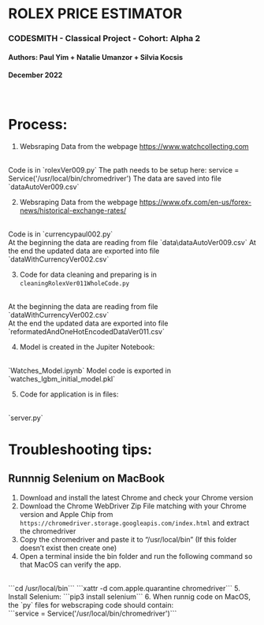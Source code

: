 # ROLEX PRICE ESTIMATOR
### CODESMITH - Classical Project - Cohort: Alpha 2
#### Authors: Paul Yim + Natalie Umanzor + Silvia Kocsis
#### December 2022

<br/>

# Process:
1. Websraping Data from the webpage https://www.watchcollecting.com
<br/>
Code is in `rolexVer009.py`
The path needs to be setup here: service = Service('/usr/local/bin/chromedriver')
The data are saved into file `dataAutoVer009.csv`

2. Websraping Data from the webpage https://www.ofx.com/en-us/forex-news/historical-exchange-rates/
<br/>
Code is in `currencypaul002.py`
<br/>
At the beginning the data are reading from file `data\dataAutoVer009.csv`
At the end the updated data are exported into file `dataWithCurrencyVer002.csv`

3. Code for data cleaning and preparing is in `cleaningRolexVer011WholeCode.py`
<br/>
At the beginning the data are reading from file `dataWithCurrencyVer002.csv`
<br/>
At the end the updated data are exported into file `reformatedAndOneHotEncodedDataVer011.csv`


4. Model is created in the Jupiter Notebook: 
<br/>
`Watches_Model.ipynb`
Model code is exported in `watches_lgbm_initial_model.pkl`

5. Code for application is in files:
<br/>
`server.py`

<br/>

# Troubleshooting tips:
## Runnnig Selenium on MacBook

1. Download and install the latest Chrome and check your Chrome version
2. Download the Chrome WebDriver Zip File matching with your Chrome version and Apple Chip from ```https://chromedriver.storage.googleapis.com/index.html``` and extract the chromedriver
3. Copy the chromedriver and paste it to “/usr/local/bin” (If this folder doesn’t exist then create one)
4. Open a terminal inside the bin folder and run the following command so that MacOS can verify the app.
<br/>
```cd /usr/local/bin```
```xattr -d com.apple.quarantine chromedriver```
5. Install Selenium: ```pip3 install selenium```
6. When runnig code on MacOS, the `py` files for webscraping code should contain: 
<br/>
```service = Service('/usr/local/bin/chromedriver')```


